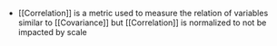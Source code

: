 - [[Correlation]] is a metric used to measure the relation of variables similar to [[Covariance]] but [[Correlation]] is normalized to not be impacted by scale